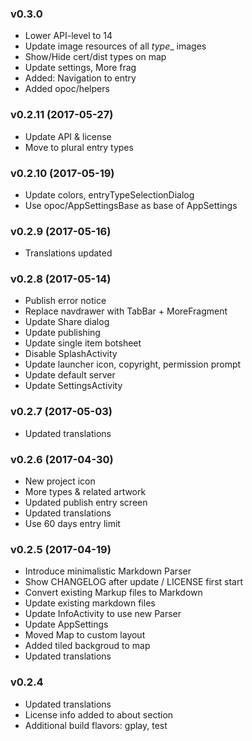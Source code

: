 ### v0.3.0
- Lower API-level to 14
- Update image resources of all _type__ images
- Show/Hide cert/dist types on map
- Update settings, More frag
- Added: Navigation to entry
- Added opoc/helpers


### v0.2.11 (2017-05-27)
* Update API & license
* Move to plural entry types

### v0.2.10 (2017-05-19)
* Update colors, entryTypeSelectionDialog
* Use opoc/AppSettingsBase as base of AppSettings

### v0.2.9 (2017-05-16)
* Translations updated

### v0.2.8 (2017-05-14)
* Publish error notice
* Replace navdrawer with TabBar + MoreFragment
* Update Share dialog
* Update publishing
* Update single item botsheet
* Disable SplashActivity
* Update launcher icon, copyright, permission prompt
* Update default server
* Update SettingsActivity

### v0.2.7 (2017-05-03)
* Updated translations

### v0.2.6 (2017-04-30)
* New project icon
* More types & related artwork
* Updated publish entry screen
* Updated translations
* Use 60 days entry limit


### v0.2.5 (2017-04-19)
- Introduce minimalistic Markdown Parser
- Show CHANGELOG after update / LICENSE first start
- Convert existing Markup files to Markdown
- Update existing markdown files
- Update InfoActivity to use new Parser
- Update AppSettings
- Moved Map to custom layout
- Added tiled backgroud to map
- Updated translations

### v0.2.4
* Updated translations
* License info added to about section
* Additional build flavors: gplay, test
